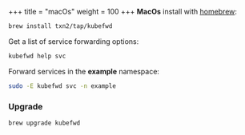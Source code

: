 +++
title = "macOs"
weight = 100
+++
**MacOs** install with [homebrew](https://brew.sh):
```bash
brew install txn2/tap/kubefwd
```

Get a list of service forwarding options:
```bash
kubefwd help svc
```

Forward services in the **example** namespace:
```bash
sudo -E kubefwd svc -n example
```

### Upgrade

```bash
brew upgrade kubefwd
```